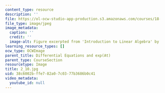 ```yaml
---
content_type: resource
description: ''
file: https://ol-ocw-studio-app-production.s3.amazonaws.com/courses/18-06sc-linear-algebra-fall-2011/38c6002bffe782a07c0377b3686b0c41_2_10.jpg
file_type: image/jpeg
image_metadata:
  caption: ''
  credit: ''
  image-alt: Figure excerpted from 'Introduction to Linear Algebra' by G.S. Strang
learning_resource_types: []
ocw_type: OCWImage
parent_title: Differential Equations and exp(At)
parent_type: CourseSection
resourcetype: Image
title: 2_10.jpg
uid: 38c6002b-ffe7-82a0-7c03-77b3686b0c41
video_metadata:
  youtube_id: null
---
```

